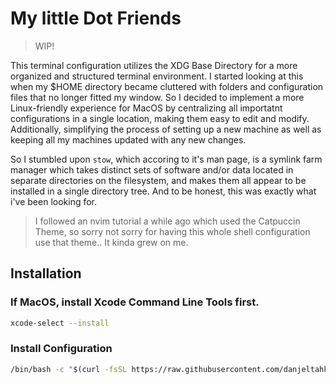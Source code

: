 # My little Dot Friends

> WIP!

This terminal configuration utilizes the XDG Base Directory for a more organized and structured terminal environment. I started looking at this when my $HOME directory became cluttered with folders and configuration files that no longer fitted my window. So I decided to implement a more Linux-friendly experience for MacOS by centralizing all importatnt configurations in a single location, making them easy to edit and modify. Additionally, simplifying the process of setting up a new machine as well as keeping all my machines updated with any new changes.

So I stumbled upon `stow`, which accoring to it's man page, is a symlink farm manager which takes distinct sets of software and/or data located in separate directories on the filesystem, and makes them all appear to be installed in a single directory tree. And to be honest, this was exactly what i've been looking for.

> I followed an nvim tutorial a while ago which used the Catpuccin Theme, so sorry not sorry for having this whole shell configuration use that theme.. It kinda grew on me.

## Installation

### If MacOS, install Xcode Command Line Tools first.
```bash
xcode-select --install
```

### Install Configuration
```bash
/bin/bash -c "$(curl -fsSL https://raw.githubusercontent.com/danjeltahko/dotfiles/master/install.sh)"
```
